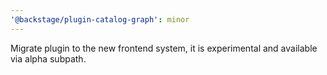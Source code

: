 ```yaml
---
'@backstage/plugin-catalog-graph': minor
---
```


Migrate plugin to the new frontend system, it is experimental and available via alpha subpath.
